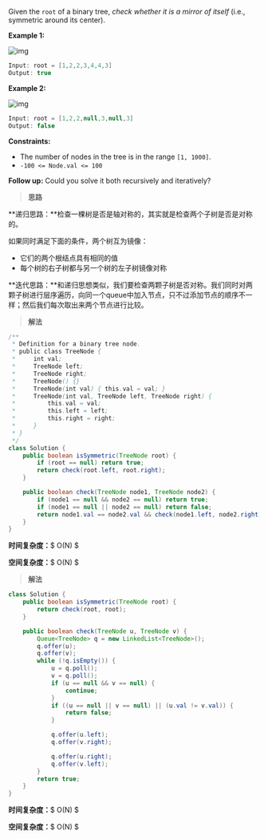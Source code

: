 Given the `root` of a binary tree, *check whether it is a mirror of itself* (i.e., symmetric around its center).

 

**Example 1:**

![img](https://assets.leetcode.com/uploads/2021/02/19/symtree1.jpg)

```java
Input: root = [1,2,2,3,4,4,3]
Output: true
```

**Example 2:**

![img](https://assets.leetcode.com/uploads/2021/02/19/symtree2.jpg)

```java
Input: root = [1,2,2,null,3,null,3]
Output: false
```

 

**Constraints:**

- The number of nodes in the tree is in the range `[1, 1000]`.
- `-100 <= Node.val <= 100`

 

**Follow up:** Could you solve it both recursively and iteratively?

> **思路**

**递归思路：**检查一棵树是否是轴对称的，其实就是检查两个子树是否是对称的。

如果同时满足下面的条件，两个树互为镜像：

- 它们的两个根结点具有相同的值
- 每个树的右子树都与另一个树的左子树镜像对称

**迭代思路：**和递归思想类似，我们要检查两颗子树是否对称。我们同时对两颗子树进行层序遍历，向同一个queue中加入节点，只不过添加节点的顺序不一样；然后我们每次取出来两个节点进行比较。



> **解法**

```java
/**
 * Definition for a binary tree node.
 * public class TreeNode {
 *     int val;
 *     TreeNode left;
 *     TreeNode right;
 *     TreeNode() {}
 *     TreeNode(int val) { this.val = val; }
 *     TreeNode(int val, TreeNode left, TreeNode right) {
 *         this.val = val;
 *         this.left = left;
 *         this.right = right;
 *     }
 * }
 */
class Solution {
    public boolean isSymmetric(TreeNode root) {
        if (root == null) return true;
        return check(root.left, root.right);
    }

    public boolean check(TreeNode node1, TreeNode node2) {
        if (node1 == null && node2 == null) return true;
        if (node1 == null || node2 == null) return false;
        return node1.val == node2.val && check(node1.left, node2.right) && check(node1.right, node2.left);
    }
}
```

**时间复杂度：**$ O(N) $

**空间复杂度：**$ O(N) $



> **解法**

```java
class Solution {
    public boolean isSymmetric(TreeNode root) {
        return check(root, root);
    }

    public boolean check(TreeNode u, TreeNode v) {
        Queue<TreeNode> q = new LinkedList<TreeNode>();
        q.offer(u);
        q.offer(v);
        while (!q.isEmpty()) {
            u = q.poll();
            v = q.poll();
            if (u == null && v == null) {
                continue;
            }
            if ((u == null || v == null) || (u.val != v.val)) {
                return false;
            }

            q.offer(u.left);
            q.offer(v.right);

            q.offer(u.right);
            q.offer(v.left);
        }
        return true;
    }
}
```

**时间复杂度：**$ O(N) $

**空间复杂度：**$ O(N) $
